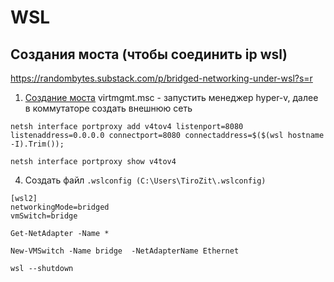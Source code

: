 #  WSL

## Создания моста (чтобы соединить ip wsl)
https://randombytes.substack.com/p/bridged-networking-under-wsl?s=r
1. [Создание моста](https://learn.microsoft.com/en-us/windows-server/virtualization/hyper-v/get-started/create-a-virtual-switch-for-hyper-v-virtual-machines?tabs=powershell#create-a-virtual-switch)
  virtmgmt.msc - запустить менеджер hyper-v,
  далее в коммутаторе создать внешнюю сеть
```
netsh interface portproxy add v4tov4 listenport=8080 listenaddress=0.0.0.0 connectport=8080 connectaddress=$($(wsl hostname -I).Trim());
```

```
netsh interface portproxy show v4tov4
```

4. Создать файл `.wslconfig (C:\Users\TiroZit\.wslconfig)`
```
[wsl2]
networkingMode=bridged
vmSwitch=bridge
```
```
Get-NetAdapter -Name *
```
```
New-VMSwitch -Name bridge  -NetAdapterName Ethernet
```

```
wsl --shutdown
```

